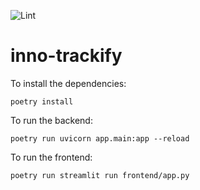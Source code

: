 ![Lint](https://github.com/github/docs/actions/workflows/lint.yml/badge.svg?branch=actions)
# inno-trackify

To install the dependencies:
```
poetry install
```

To run the backend:
```
poetry run uvicorn app.main:app --reload
```

To run the frontend:
```
poetry run streamlit run frontend/app.py
```
